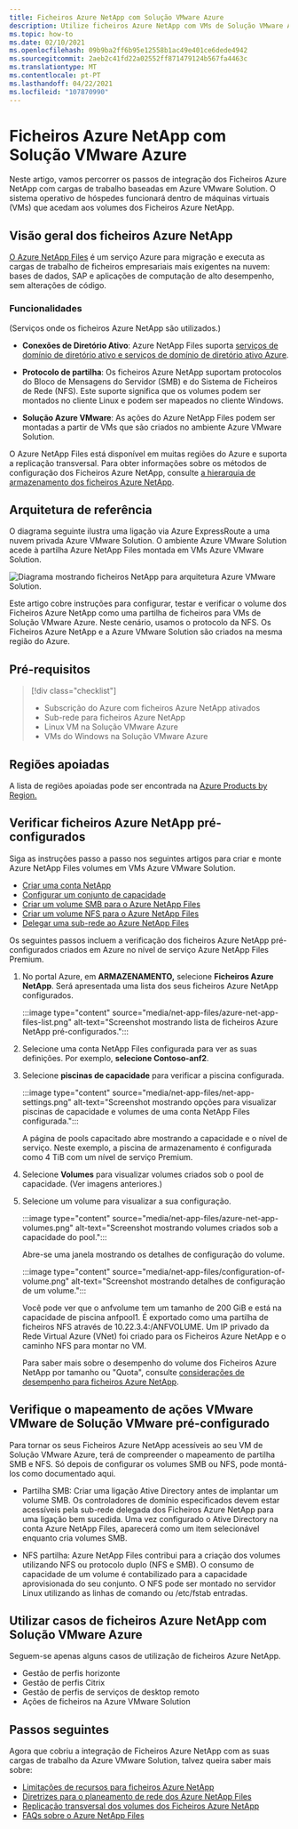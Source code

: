 ```yaml
---
title: Ficheiros Azure NetApp com Solução VMware Azure
description: Utilize ficheiros Azure NetApp com VMs de Solução VMware Azure para migrar e sincronizar dados em servidores no local, VMs de Solução VMware Azure e infraestruturas em nuvem.
ms.topic: how-to
ms.date: 02/10/2021
ms.openlocfilehash: 09b9ba2ff6b95e12558b1ac49e401ce6dede4942
ms.sourcegitcommit: 2aeb2c41fd22a02552ff871479124b567fa4463c
ms.translationtype: MT
ms.contentlocale: pt-PT
ms.lasthandoff: 04/22/2021
ms.locfileid: "107870990"
---
```

# <a name="azure-netapp-files-with-azure-vmware-solution"></a>Ficheiros Azure NetApp com Solução VMware Azure

Neste artigo, vamos percorrer os passos de integração dos Ficheiros Azure NetApp com cargas de trabalho baseadas em Azure VMware Solution. O sistema operativo de hóspedes funcionará dentro de máquinas virtuais (VMs) que acedam aos volumes dos Ficheiros Azure NetApp. 

## <a name="azure-netapp-files-overview"></a>Visão geral dos ficheiros Azure NetApp

[O Azure NetApp Files](../azure-netapp-files/azure-netapp-files-introduction.md) é um serviço Azure para migração e executa as cargas de trabalho de ficheiros empresariais mais exigentes na nuvem: bases de dados, SAP e aplicações de computação de alto desempenho, sem alterações de código.

### <a name="features"></a>Funcionalidades
(Serviços onde os ficheiros Azure NetApp são utilizados.)

- **Conexões de Diretório Ativo**: Azure NetApp Files suporta [serviços de domínio de diretório ativo e serviços de domínio de diretório ativo Azure](../azure-netapp-files/create-active-directory-connections.md#decide-which-domain-services-to-use).

- **Protocolo de partilha**: Os ficheiros Azure NetApp suportam protocolos do Bloco de Mensagens do Servidor (SMB) e do Sistema de Ficheiros de Rede (NFS). Este suporte significa que os volumes podem ser montados no cliente Linux e podem ser mapeados no cliente Windows.

- **Solução Azure VMware**: As ações do Azure NetApp Files podem ser montadas a partir de VMs que são criados no ambiente Azure VMware Solution.

O Azure NetApp Files está disponível em muitas regiões do Azure e suporta a replicação transversal. Para obter informações sobre os métodos de configuração dos Ficheiros Azure NetApp, consulte [a hierarquia de armazenamento dos ficheiros Azure NetApp](../azure-netapp-files/azure-netapp-files-understand-storage-hierarchy.md).

## <a name="reference-architecture"></a>Arquitetura de referência

O diagrama seguinte ilustra uma ligação via Azure ExpressRoute a uma nuvem privada Azure VMware Solution. O ambiente Azure VMware Solution acede à partilha Azure NetApp Files montada em VMs Azure VMware Solution.

![Diagrama mostrando ficheiros NetApp para arquitetura Azure VMware Solution.](media/net-app-files/net-app-files-topology.png)

Este artigo cobre instruções para configurar, testar e verificar o volume dos Ficheiros Azure NetApp como uma partilha de ficheiros para VMs de Solução VMware Azure. Neste cenário, usamos o protocolo da NFS. Os Ficheiros Azure NetApp e a Azure VMware Solution são criados na mesma região do Azure.

## <a name="prerequisites"></a>Pré-requisitos 

> [!div class="checklist"]
> * Subscrição do Azure com ficheiros Azure NetApp ativados
> * Sub-rede para ficheiros Azure NetApp
> * Linux VM na Solução VMware Azure
> * VMs do Windows na Solução VMware Azure

## <a name="regions-supported"></a>Regiões apoiadas

A lista de regiões apoiadas pode ser encontrada na [Azure Products by Region.](https://azure.microsoft.com/global-infrastructure/services/?products=netapp,azure-vmware&regions=all)

## <a name="verify-pre-configured-azure-netapp-files"></a>Verificar ficheiros Azure NetApp pré-configurados 

Siga as instruções passo a passo nos seguintes artigos para criar e monte Azure NetApp Files volumes em VMs Azure VMware Solution.

- [Criar uma conta NetApp](../azure-netapp-files/azure-netapp-files-create-netapp-account.md)
- [Configurar um conjunto de capacidade](../azure-netapp-files/azure-netapp-files-set-up-capacity-pool.md)
- [Criar um volume SMB para o Azure NetApp Files](../azure-netapp-files/azure-netapp-files-create-volumes-smb.md)
- [Criar um volume NFS para o Azure NetApp Files](../azure-netapp-files/azure-netapp-files-create-volumes.md)
- [Delegar uma sub-rede ao Azure NetApp Files](../azure-netapp-files/azure-netapp-files-delegate-subnet.md)

Os seguintes passos incluem a verificação dos ficheiros Azure NetApp pré-configurados criados em Azure no nível de serviço Azure NetApp Files Premium.

1. No portal Azure, em **ARMAZENAMENTO,** selecione **Ficheiros Azure NetApp**. Será apresentada uma lista dos seus ficheiros Azure NetApp configurados. 

    :::image type="content" source="media/net-app-files/azure-net-app-files-list.png" alt-text="Screenshot mostrando lista de ficheiros Azure NetApp pré-configurados."::: 

2. Selecione uma conta NetApp Files configurada para ver as suas definições. Por exemplo, **selecione Contoso-anf2**. 

3. Selecione **piscinas de capacidade** para verificar a piscina configurada. 

    :::image type="content" source="media/net-app-files/net-app-settings.png" alt-text="Screenshot mostrando opções para visualizar piscinas de capacidade e volumes de uma conta NetApp Files configurada.":::

    A página de pools capacitado abre mostrando a capacidade e o nível de serviço. Neste exemplo, a piscina de armazenamento é configurada como 4 TiB com um nível de serviço Premium.

4. Selecione **Volumes** para visualizar volumes criados sob o pool de capacidade. (Ver imagens anteriores.)

5. Selecione um volume para visualizar a sua configuração.  

    :::image type="content" source="media/net-app-files/azure-net-app-volumes.png" alt-text="Screenshot mostrando volumes criados sob a capacidade do pool.":::

    Abre-se uma janela mostrando os detalhes de configuração do volume.

    :::image type="content" source="media/net-app-files/configuration-of-volume.png" alt-text="Screenshot mostrando detalhes de configuração de um volume.":::

    Você pode ver que o anfvolume tem um tamanho de 200 GiB e está na capacidade de piscina anfpool1. É exportado como uma partilha de ficheiros NFS através de 10.22.3.4:/ANFVOLUME. Um IP privado da Rede Virtual Azure (VNet) foi criado para os Ficheiros Azure NetApp e o caminho NFS para montar no VM.

    Para saber mais sobre o desempenho do volume dos Ficheiros Azure NetApp por tamanho ou "Quota", consulte [considerações de desempenho para ficheiros Azure NetApp](../azure-netapp-files/azure-netapp-files-performance-considerations.md). 

## <a name="verify-pre-configured-azure-vmware-solution-vm-share-mapping"></a>Verifique o mapeamento de ações VMware VMware de Solução VMware pré-configurado

Para tornar os seus Ficheiros Azure NetApp acessíveis ao seu VM de Solução VMware Azure, terá de compreender o mapeamento de partilha SMB e NFS. Só depois de configurar os volumes SMB ou NFS, pode montá-los como documentado aqui.

- Partilha SMB: Criar uma ligação Ative Directory antes de implantar um volume SMB. Os controladores de domínio especificados devem estar acessíveis pela sub-rede delegada dos Ficheiros Azure NetApp para uma ligação bem sucedida. Uma vez configurado o Ative Directory na conta Azure NetApp Files, aparecerá como um item selecionável enquanto cria volumes SMB.

- NFS partilha: Azure NetApp Files contribui para a criação dos volumes utilizando NFS ou protocolo duplo (NFS e SMB). O consumo de capacidade de um volume é contabilizado para a capacidade aprovisionada do seu conjunto. O NFS pode ser montado no servidor Linux utilizando as linhas de comando ou /etc/fstab entradas.

## <a name="use-cases-of-azure-netapp-files-with-azure-vmware-solution"></a>Utilizar casos de ficheiros Azure NetApp com Solução VMware Azure

Seguem-se apenas alguns casos de utilização de ficheiros Azure NetApp. 
- Gestão de perfis horizonte
- Gestão de perfis Citrix
- Gestão de perfis de serviços de desktop remoto
- Ações de ficheiros na Azure VMware Solution

## <a name="next-steps"></a>Passos seguintes

Agora que cobriu a integração de Ficheiros Azure NetApp com as suas cargas de trabalho da Azure VMware Solution, talvez queira saber mais sobre:

- [Limitações de recursos para ficheiros Azure NetApp](../azure-netapp-files/azure-netapp-files-resource-limits.md#resource-limits)
- [Diretrizes para o planeamento de rede dos Azure NetApp Files](../azure-netapp-files/azure-netapp-files-network-topologies.md)
- [Replicação transversal dos volumes dos Ficheiros Azure NetApp](../azure-netapp-files/cross-region-replication-introduction.md) 
- [FAQs sobre o Azure NetApp Files](../azure-netapp-files/azure-netapp-files-faqs.md)
